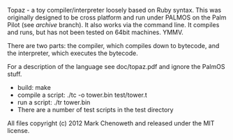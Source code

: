 Topaz - a toy compiler/interpreter loosely based on Ruby syntax. This was originally designed to be cross platform and run under PALMOS on the Palm Pilot (see *archive* branch). It also works via the command line. It compiles and runs, but has not been tested on 64bit machines. YMMV.

There are two parts: the compiler, which compiles down to bytecode, and the interpreter, which executes the bytecode.

For a description of the language see doc/topaz.pdf and ignore the PalmOS stuff.

- build: make
- compile a script: ./tc -o tower.bin test/tower.t
- run a script: ./tr tower.bin
- There are a number of test scripts in the test directory

All files copyright (c) 2012 Mark Chenoweth and released under the MIT license.



